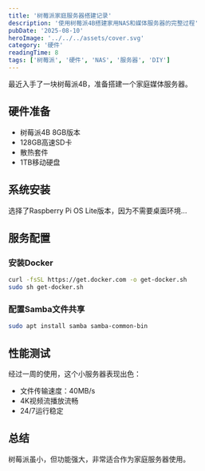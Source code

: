 ```yaml
---
title: '树莓派家庭服务器搭建记录'
description: '使用树莓派4B搭建家用NAS和媒体服务器的完整过程'
pubDate: '2025-08-10'
heroImage: '../../../assets/cover.svg'
category: '硬件'
readingTime: 8
tags: ['树莓派', '硬件', 'NAS', '服务器', 'DIY']
---
```


最近入手了一块树莓派4B，准备搭建一个家庭媒体服务器。

## 硬件准备

- 树莓派4B 8GB版本
- 128GB高速SD卡
- 散热套件
- 1TB移动硬盘

## 系统安装

选择了Raspberry Pi OS Lite版本，因为不需要桌面环境...

## 服务配置

### 安装Docker

```bash
curl -fsSL https://get.docker.com -o get-docker.sh
sudo sh get-docker.sh
```

### 配置Samba文件共享

```bash
sudo apt install samba samba-common-bin
```

## 性能测试

经过一周的使用，这个小服务器表现出色：

- 文件传输速度：40MB/s
- 4K视频流播放流畅
- 24/7运行稳定

## 总结

树莓派虽小，但功能强大，非常适合作为家庭服务器使用。

